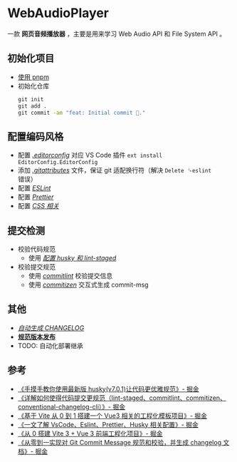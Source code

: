 # WebAudioPlayer

一款 **网页音频播放器** ，主要是用来学习 Web Audio API 和 File System API 。

## 初始化项目

- [使用 pnpm](/docs/pnpm%E4%BD%BF%E7%94%A8.md)
- 初始化仓库
  ```cmd
  git init
  git add .
  git commit -am "feat: Initial commit 🎉."
  ```

## 配置编码风格

- 配置 [_.editorconfig_](/.editorconfig) 对应 VS Code 插件 `ext install EditorConfig.EditorConfig`
- 添加 [_.gitattributes_](/.gitattributes) 文件，保证 git 适配换行符（解决 `Delete `␍`eslint` 错误）
- 配置 [_ESLint_](/docs/%E9%85%8D%E7%BD%AEESLint.md)
- 配置 [_Prettier_](/docs/%E9%85%8D%E7%BD%AEPrettier.md)
- 配置 [_CSS 相关_](/docs/%E9%85%8D%E7%BD%AECSS%E7%9B%B8%E5%85%B3.md)

## 提交检测

- 校验代码规范
  - 使用 [_配置 husky 和 lint-staged_](/docs/配置husky和lint-staged.md)
- 校验提交规范
  - 使用 [_commitlint_](/docs/commitlint.md) 校验提交信息
  - 使用 [_commitizen_](/docs/commitizen.md) 交互式生成 commit-msg

## 其他

- [_自动生成 CHANGELOG_](/docs/%E8%87%AA%E5%8A%A8%E7%94%9F%E6%88%90%20changelog.md)
- [**规范版本发布**](/docs/%E8%A7%84%E8%8C%83%E7%89%88%E6%9C%AC%E5%8F%91%E5%B8%83.md)
- TODO: 自动化部署继承

## 参考

- [《手摸手教你使用最新版 husky(v7.0.1)让代码更优雅规范》- 掘金](https://juejin.cn/post/6982192362583752741)
- [《详解如何使得代码提交更规范（lint-staged、commitlint、commitizen、conventional-changelog-cli）》- 掘金](https://juejin.cn/post/6976891381914533918)
- [《基于 Vite 从 0 到 1 搭建一个 Vue3 相关的工程化模板项目》- 掘金](https://juejin.cn/post/7174643560594014245)
- [《一文了解 VsCode、Eslint、Prettier、Husky 相关配置》- 掘金](https://juejin.cn/post/7169889743486844965)
- [《从 0 搭建 Vite 3 + Vue 3 前端工程化项目》- 掘金](https://juejin.cn/post/7156957907890733063)
- [《从零到一实现对 Git Commit Message 规范和校验，并生成 changelog 文档》- 掘金](https://juejin.cn/post/7005135785263366157#heading-9)
